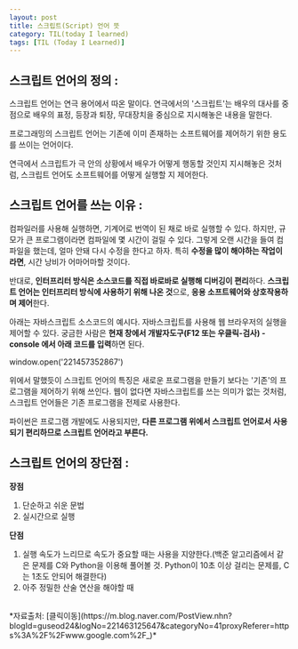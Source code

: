 ```yaml
---
layout: post
title: 스크립트(Script) 언어 뜻
category: TIL(today I learned)
tags: [TIL (Today I Learned)]
---
```


## 스크립트 언어의 정의 :

스크립트 언어는 연극 용어에서 따온 말이다.
연극에서의 '스크립트'는 배우의 대사를 중점으로 배우의 표정, 등장과 퇴장, 무대장치을 중심으로 지시해놓은 내용을 말한다.

프로그래밍의 스크립트 언어는 기존에 이미 존재하는 소프트웨어를 제어하기 위한 용도를 쓰이는 언어이다.

연극에서 스크립트가 극 안의 상황에서 배우가 어떻게 행동할 것인지 지시해놓은 것처럼,
스크립트 언어도 소프트웨어를 어떻게 실행할 지 제어한다.

## 스크립트 언어를 쓰는 이유 :

컴파일러를 사용해 실행하면, 기계어로 번역이 된 채로 바로 실행할 수 있다. 하지만, 규모가 큰 프로그램이라면 컴파일에 몇 시간이 걸릴 수 있다. 그렇게 오랜 시간을 들여 컴파일을 했는데, 얼마 안돼 다시 수정을 한다고 하자. 특히 **수정을 많이 해야하는 작업이라면**, 시간 낭비가 어마어마할 것이다.

반대로, **인터프리터 방식은 소스코드를 직접 바로바로 실행해 디버깅이 편리**하다.
**스크립트 언어는 인터프리터 방식에 사용하기 위해 나온 것**으로, **응용 소프트웨어와 상호작용하며 제어**한다.

아래는 자바스크립트 소스코드의 예시다. 자바스크립트를 사용해 웹 브라우저의 실행을 제어할 수 있다.
궁금한 사람은 **현재 창에서 개발자도구(F12 또는 우클릭-검사) - console 에서 아래 코드를 입력**하면 된다.

window.open('221457352867')

위에서 말했듯이 스크립트 언어의 특징은 새로운 프로그램을 만들기 보다는 '기존'의 프로그램을 제어하기 위해 쓰인다. 웹이 없다면 자바스크립트를 쓰는 의미가 없는 것처럼, 스크립트 언어들은 기존 프로그램을 전제로 사용한다.

파이썬은 프로그램 개발에도 사용되지만, **다른 프로그램 위에서 스크립트 언어로서 사용되기 편리하므로 스크립트 언어라고 부른다.**

## 스크립트 언어의 장단점 :

**장점**
>
1. 단순하고 쉬운 문법
2. 실시간으로 실행

**단점**
>
1. 실행 속도가 느리므로 속도가 중요할 때는 사용을 지양한다.(백준 알고리즘에서 같은 문제를 C와 Python을 이용해 풀어볼 것. Python이 10초 이상 걸리는 문제를, C는 1초도 안되어 해결한다)
2. 아주 정밀한 산술 연산을 해야할 때

<br>
*자료출처: [클릭이동](https://m.blog.naver.com/PostView.nhn?blogId=guseod24&logNo=221463125647&categoryNo=41proxyReferer=https%3A%2F%2Fwww.google.com%2F_)*